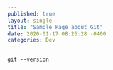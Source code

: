 ```yaml
---
published: true
layout: single
title: "Sample Page about Git"
date: 2020-01-17 08:26:28 -0400
categories: Dev
---
```


```xml
git --version
```

